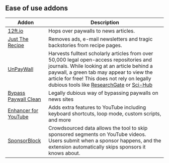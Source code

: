 ## Ease of use addons
| Addon | Description |
| --- | --- |
| [12ft.io](https://12ft.io/) | Hops over paywalls to news articles. |
| [Just The Recipe](https://www.justtherecipe.com/) | Removes ads, e-mail newsletters and tragic backstories from recipe pages. |
| [UnPayWall](https://unpaywall.org/) | Harvests fulltext scholarly articles from over 50,000 legal open-access repositories and journals. While looking at an article behind a paywall, a green tab may appear to view the article for free! This does not rely on legally dubious tools like [ResearchGate](https://www.researchgate.net/) or [Sci-Hub](https://sci-hub.st/) |
| [Bypass Paywall Clean](https://gitlab.com/magnolia1234/bypass-paywalls-firefox-clean) | Legally dubious way of bypassing paywalls on news sites |
| [Enhancer for YouTube](https://www.mrfdev.com/enhancer-for-youtube) | Adds extra features to YouTube including keyboard shortcuts, loop mode, custom scripts, and more |
| [SponsorBlock](https://sponsor.ajay.app/) | Crowdsourced data allows the tool to skip sponsored segments on YouTube videos. Users submit when a sponsor happens, and the extension automatically skips sponsors it knows about. |
